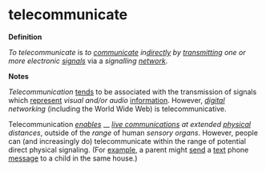 # telecommunicate

**Definition**

_To telecommunicate_ is _to_ [_communicate_](https://github.com/gcassel/Modular-Organization-Terminology/blob/master/terms/communicate.md) _in_[_directly_](https://github.com/gcassel/Modular-Organization-Terminology/blob/master/terms/direct.md) _by_ [_transmitting_](https://github.com/gcassel/Modular-Organization-Terminology/blob/master/terms/transmit.md) _one or more electronic_ [_signals_](https://github.com/gcassel/Modular-Organization-Terminology/blob/master/terms/signal.md) via a _signalling_ [_network_](https://github.com/gcassel/Modular-Organization-Terminology/blob/master/terms/network.md).

**Notes**

_Telecommunication_ [tends](https://github.com/gcassel/Modular-Organization-Terminology/blob/master/terms/tend.md) to be associated with the transmission of signals which [represent](https://github.com/gcassel/Modular-Organization-Terminology/blob/master/terms/represent.md) _visual and/or audio_ [information](https://github.com/gcassel/Modular-Organization-Terminology/blob/master/terms/information.md). However, [_digital_](https://github.com/gcassel/Modular-Organization-Terminology/blob/master/terms/digital.md) _networking_ (including the World Wide Web) is telecommunicative.

Telecommunication [_enables_](https://github.com/gcassel/Modular-Organization-Terminology/blob/master/terms/enable.md) __ [_live communications_](https://github.com/gcassel/Modular-Organization-Terminology/blob/master/terms/live-communication.md) _at extended_ [_physical_](https://github.com/gcassel/Modular-Organization-Terminology/blob/master/terms/physical.md) _distances_, outside of the _range_ of human _sensory organs_. However, people can (and increasingly do) telecommunicate within the range of potential direct physical signaling. (For [example](https://github.com/gcassel/Modular-Organization-Terminology/blob/master/terms/example.md), a parent might [send](https://github.com/gcassel/Modular-Organization-Terminology/blob/master/terms/send.md) a [text](https://github.com/gcassel/Modular-Organization-Terminology/blob/master/terms/text.md) phone [message](https://github.com/gcassel/Modular-Organization-Terminology/blob/master/terms/message.md) to a child in the same house.)
